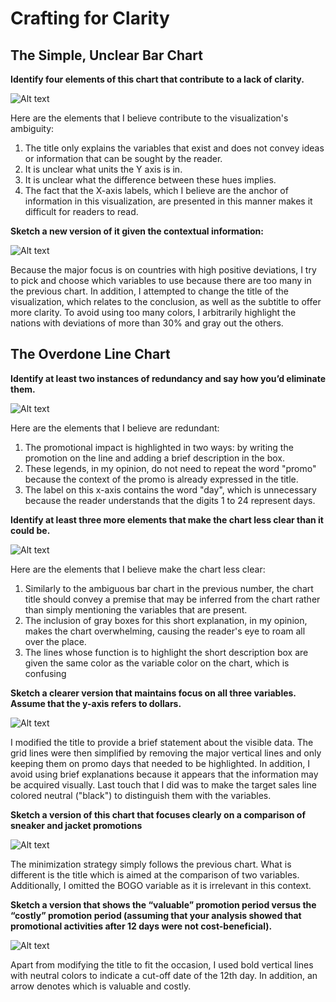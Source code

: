 # Crafting for Clarity
## The Simple, Unclear Bar Chart
**Identify four elements of this chart that contribute to a lack of clarity.**

<img
  src="1.1.png"
  alt="Alt text"
  title="Optional title"
  style="display: inline-block; margin: 0 auto; max-width: 800px">

Here are the elements that I believe contribute to the visualization's ambiguity:

1. The title only explains the variables that exist and does not convey ideas or information that can be sought by the reader.
2. It is unclear what units the Y axis is in.
3. It is unclear what the difference between these hues implies.
4. The fact that the X-axis labels, which I believe are the anchor of information in this visualization, are presented in this manner makes it difficult for readers to read.

**Sketch a new version of it given the contextual information:**

<img
  src="1.2.png"
  alt="Alt text"
  title="Optional title"
  style="display: inline-block; margin: 0 auto; max-width: 800px">


Because the major focus is on countries with high positive deviations, I try to pick and choose which variables to use because there are too many in the previous chart. In addition, I attempted to change the title of the visualization, which relates to the conclusion, as well as the subtitle to offer more clarity. To avoid using too many colors, I arbitrarily highlight the nations with deviations of more than 30% and gray out the others.


## The Overdone Line Chart
**Identify at least two instances of redundancy and say how you’d eliminate them.**

<img
  src="2.1.png"
  alt="Alt text"
  title="Optional title"
  style="display: inline-block; margin: 0 auto; max-width: 800px">


Here are the elements that I believe are redundant:

1. The promotional impact is highlighted in two ways: by writing the promotion on the line and adding a brief description in the box.
2. These legends, in my opinion, do not need to repeat the word "promo" because the context of the promo is already expressed in the title.
3. The label on this x-axis contains the word "day", which is unnecessary because the reader understands that the digits 1 to 24 represent days.


**Identify at least three more elements that make the chart less clear than it could be.**

<img
  src="2.2.png"
  alt="Alt text"
  title="Optional title"
  style="display: inline-block; margin: 0 auto; max-width: 800px">


Here are the elements that I believe make the chart less clear:

1. Similarly to the ambiguous bar chart in the previous number, the chart title should convey a premise that may be inferred from the chart rather than simply mentioning the variables that are present.
2. The inclusion of gray boxes for this short explanation, in my opinion, makes the chart overwhelming, causing the reader's eye to roam all over the place.
3. The lines whose function is to highlight the short description box are given the same color as the variable color on the chart, which is confusing


**Sketch a clearer version that maintains focus on all three variables. Assume that the y-axis refers to dollars.**

<img
  src="2.3.png"
  alt="Alt text"
  title="Optional title"
  style="display: inline-block; margin: 0 auto; max-width: 800px">


I modified the title to provide a brief statement about the visible data. The grid lines were then simplified by removing the major vertical lines and only keeping them on promo days that needed to be highlighted. In addition, I avoid using brief explanations because it appears that the information may be acquired visually. Last touch that I did was to make the target sales line colored neutral ("black") to distinguish them with the variables.


**Sketch a version of this chart that focuses clearly on a comparison of sneaker and jacket promotions**

<img
  src="2.4.png"
  alt="Alt text"
  title="Optional title"
  style="display: inline-block; margin: 0 auto; max-width: 800px">


The minimization strategy simply follows the previous chart. What is different is the title which is aimed at the comparison of two variables. Additionally, I omitted the BOGO variable as it is irrelevant in this context.


**Sketch a version that shows the “valuable” promotion period versus the “costly” promotion period (assuming that your analysis showed that promotional activities after 12 days were not cost-beneficial).**

<img
  src="2.5.png"
  alt="Alt text"
  title="Optional title"
  style="display: inline-block; margin: 0 auto; max-width: 800px">
  
  
Apart from modifying the title to fit the occasion, I used bold vertical lines with neutral colors to indicate a cut-off date of the 12th day. In addition, an arrow denotes which is valuable and costly.










